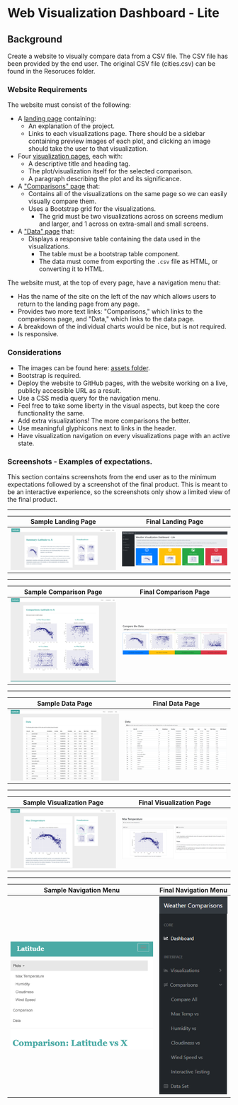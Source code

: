 # Web Visualization Dashboard - Lite

## Background

Create a website to visually compare data from a CSV file. The CSV file has been provided by the end user.
The original CSV file (cities.csv) can be found in the Resoruces folder.


### Website Requirements

The website must consist of the following:

* A [landing page](#landing-page) containing:
  * An explanation of the project.
  * Links to each visualizations page. There should be a sidebar containing preview images of each plot, and clicking an image should take the user to that visualization.
* Four [visualization pages](#visualization-pages), each with:
  * A descriptive title and heading tag.
  * The plot/visualization itself for the selected comparison.
  * A paragraph describing the plot and its significance.
* A ["Comparisons" page](#comparisons-page) that:
  * Contains all of the visualizations on the same page so we can easily visually compare them.
  * Uses a Bootstrap grid for the visualizations.
    * The grid must be two visualizations across on screens medium and larger, and 1 across on extra-small and small screens.
* A ["Data" page](#data-page) that:
  * Displays a responsive table containing the data used in the visualizations.
    * The table must be a bootstrap table component.
    * The data must come from exporting the `.csv` file as HTML, or converting it to HTML. 

The website must, at the top of every page, have a navigation menu that:

* Has the name of the site on the left of the nav which allows users to return to the landing page from any page.
* Provides two more text links: "Comparisons," which links to the comparisons page, and "Data," which links to the data page.
* A breakdown of the individual charts would be nice, but is not required.
* Is responsive.

### Considerations

* The images can be found here: [assets folder](Resources/assets/images).
* Bootstrap is required.
* Deploy the website to GitHub pages, with the website working on a live, publicly accessible URL as a result.
* Use a CSS media query for the navigation menu.
* Feel free to take some liberty in the visual aspects, but keep the core functionality the same.
* Add extra visualizations! The more comparisons the better.
* Use meaningful glyphicons next to links in the header.
* Have visualization navigation on every visualizations page with an active state.

### Screenshots - Examples of expectations. 

This section contains screenshots from the end user as to the minimum expectations followed by a screenshot of the final product. This is meant to be an interactive experience, so the screenshots only show a limited view of the final product. 

---

Sample Landing Page            |  Final Landing Page
:-------------------------:|:-------------------------:
![Landing page large screen](images/landingResize.png)  |  ![Landing page large screen](images/landingFull_final.PNG)

---

Sample Comparison Page            |  Final Comparison Page
:-------------------------:|:-------------------------:
![comparison page large screen](images/comparison-lg.png)  |  ![comparison page large screen](images/comparison_final.png)

---

Sample Data Page            |  Final Data Page
:-------------------------:|:-------------------------:
![data page large screen](images/data-lg.png)  |  ![data page large screen](images/data_final.png)

---

Sample Visualization Page            |  Final Visualization Page
:-------------------------:|:-------------------------:
![visualize page large screen](images/visualize-lg.png)  |  ![visualize page large screen](images/visualize_final.png)

---

Sample Navigation Menu            |  Final Navigation Menu
:-------------------------:|:-------------------------:
![nav menu small screen](images/nav-sm.png)  |  ![nav menu small screen](images/nav_final.png)